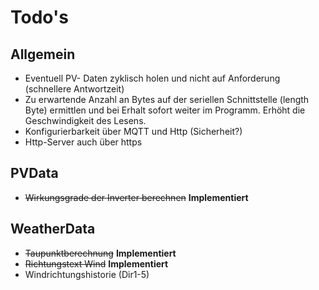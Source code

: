 # Todo's

## Allgemein

* Eventuell PV- Daten zyklisch holen und nicht auf Anforderung (schnellere Antwortzeit)
* Zu erwartende Anzahl an Bytes auf der seriellen Schnittstelle (length Byte) ermittlen und bei Erhalt sofort weiter im Programm. Erhöht die Geschwindigkeit des Lesens.
* Konfigurierbarkeit über MQTT und Http (Sicherheit?)
* Http-Server auch über https

## PVData

* ~~Wirkungsgrade der Inverter berechnen~~ **Implementiert**

## WeatherData

* ~~Taupunktberechnung~~ **Implementiert**
* ~~Richtungstext Wind~~ **Implementiert**
* Windrichtungshistorie (Dir1-5)
